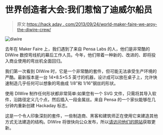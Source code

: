 # 世界创造者大会:我们惹恼了迪威尔船员

> 原文:[https://hack aday . com/2013/09/24/world-maker-faire-we-aroy-the-diwire-crew/](https://hackaday.com/2013/09/24/world-maker-faire-we-annoy-the-diwire-crew/)

![diwire](../Images/36598a0aa1f2d9a51924cd003c9d8c0e.png)

去年在 Maker Faire 上，我们遇到了来自 Pensa Labs 的人，他们是非常酷的 DIWire 数控弯线机的幕后工作人员。今年，他们带着一种新的、改进的、即将投入商业使用的弯丝机全面回归。

我们第一次看到 DIWire 时，它是一个非常酷的套件，但可能无法承受生产环境的严酷。最新版本是一台 14×8.5×5.5 英寸的机器，设计成可以放在桌子上，允许快速制造几乎任何可以想象的弯曲成 1/8”和 1/16”钢丝的形状。

使用 DIWire 制作任何形状都非常简单:如果您有一个 SVG 文件，只需将其导入软件，沿路径定义几个点，然后插入一段金属丝。来自 Pensa 的一个家伙能够在几分钟内重新创建 Hackaday 标志。

这是一个令人印象深刻的套件，一些制造商、黑客和建筑师正在使用它来建造其他方式无法建造的结构。DIWire 将很快向公众发布，所以[请访问他们的网站](http://pensalabs.com/)获取更新。